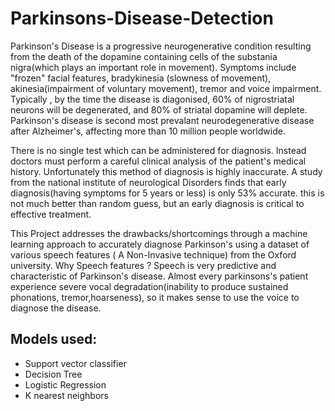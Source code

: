# Parkinsons-Disease-Detection

Parkinson's Disease is a progressive neurogenerative condition resulting from the death of the dopamine containing cells of the substania nigra(which plays an important role in movement). Symptoms include "frozen" facial features, bradykinesia (slowness of movement), akinesia(impairment of voluntary movement), tremor and voice impairment. Typically , by the time the disease is diagonised, 60% of nigrostriatal neurons will be degenerated, and 80% of striatal dopamine will deplete. Parkinson's disease is second most prevalant neurodegenerative disease after Alzheimer's, affecting more than 10 million people worldwide. 

There is no single test which can be administered for diagnosis. Instead doctors must perform a careful clinical analysis of the patient's medical history. Unfortunately this method of diagnosis is highly inaccurate. A study from the national institute of neurological Disorders finds that early diagnosis(having symptoms for 5 years or less) is only 53% accurate. this is not much better than random guess, but an early diagnosis is critical to effective treatment.

This Project addresses the drawbacks/shortcomings through a machine learning approach to accurately diagnose Parkinson's using a dataset of various speech features ( A Non-Invasive technique) from the Oxford university. Why Speech features ? Speech is very predictive and characteristic of Parkinson's disease. Almost every parkinsons's patient experience severe vocal degradation(inability to produce sustained phonations, tremor,hoarseness), so it makes sense to use the voice to diagnose the disease.

## Models used:
  - Support vector classifier
  - Decision Tree
  - Logistic Regression
  - K nearest neighbors
